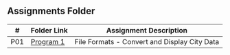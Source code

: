 ##  Assignments Folder

|   #   |     Folder Link            |       Assignment Description                    |
| :---: | -------------------------- | ----------------------------------------------- |
|  P01  | [Program 1](./P01)         |  File Formats - Convert and Display City Data   |